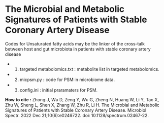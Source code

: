 # The Microbial and Metabolic Signatures of Patients with Stable Coronary Artery Disease
Codes for Unsaturated fatty acids may be the linker of the cross-talk between host and gut microbiota in patients with stable coronary artery disease


* 1. targeted metabolomics.txt : metabolite list in targeted metabolomics.
* 2. micpsm.py : code for PSM in microbiome data.
* 3. config.ini : initial praramaters for PSM.

**How to cite :** Zhong J, Wu D, Zeng Y, Wu G, Zheng N, Huang W, Li Y, Tao X, Zhu W, Sheng L, Shen X, Zhang W, Zhu R, Li H. The Microbial and Metabolic Signatures of Patients with Stable Coronary Artery Disease. Microbiol Spectr. 2022 Dec 21;10(6):e0246722. doi: 10.1128/spectrum.02467-22.
